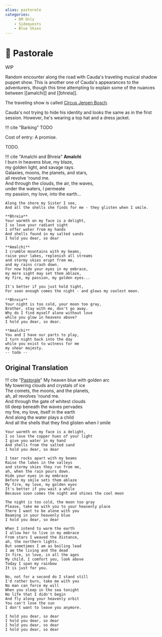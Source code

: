 ```yaml
---
alias: pastorale
categories:
    - DM Only
    - Sidequests
    - Blue Skies
---
```

# 🔐 Pastorale

WIP

Random encounter along the road with Cauda's traveling musical shadow puppet show. This is another one of Cauda's appearances to the adventurers, though this time attempting to explain some of the nuances between [[amalchi]] and [[bhreia]].

The traveling show is called [Circus Jeroen Bosch](https://nl.wikipedia.org/wiki/Het_Land_van_Maas_en_Waal).

Cauda's not trying to hide his identity and looks the same as in the first session. However, he's wearing a top hat and a dress jacket.

!!! cite "Barking"
    TODO

Cost of entry: A promise.

TODO.

!!! cite "Amalchi and Bhreia"
    **Amalchi**  
    I burn in heavens blue, my blaze,  
    my golden light, and savage rays.  
    Galaxies, moons, the planets, and stars,  
    all revolve 'round me.  
    And through the clouds, the air, the waves,  
    under the waters, I permeate  
    my passion, my love, into the earth...

    Along the shore my Sister I see,  
    And all the shells she finds for me - they glisten when I smile.

    **Bhreia**  
    Your warmth on my face is a delight,  
    I so love your radiant sight  
    I offer water from my hands  
    And shells found in my salted sands  
    I hold you dear, so dear

    **Amalchi**  
    I crumble mountains with my beams,  
    raise your lakes, replenish all streams  
    and stormy skies erupt from me,  
    and my rains crash down.  
    For now hide your eyes in my embrace,  
    my mere sight may set them ablaze,  
    my fire, my passion, my golden eyes...

    It's better if you just hold tight,  
    For soon enough comes the night - and glows my coolest moon.

    **Bhreia**  
    Your night is too cold, your moon too gray,  
    Brother, stay with me, don't go away.  
    Why do I find myself alone without love  
    while you glow in heavens above?  
    I hold you dear, so dear.

    **Amalchi**  
    You and I have our parts to play,  
    I turn night back into the day  
    while you exist to witness for me  
    my shear majesty.  
    -- todo --

## Original Translation

!!! cite "[Pastorale](https://www.youtube.com/watch?v=XAGgTcXtQLU)"
    My heaven blue with golden arc  
    My towering clouds and crystals of ice  
    The comets, the moons, and the planets,  
    ah, all revolves 'round me.  
    And through the gate of whitest clouds  
    till deep beneath the waves pervades  
    my fire, my love, itself in the earth  
    And along the water plays a child  
    And all the shells that they find glisten when I smile

    Your warmth on my face is a delight,  
    I so love the copper hues of your light  
    I give you water in my hand  
    And shells from the salted sand  
    I hold you dear, so dear

    I tear rocks apart with my beams  
    Raise the lakes in the valleys  
    and stormy skies they run from me,  
    ah, when the rain pours down.  
    Hide your eyes in my embrace  
    Before my smile sets them ablaze  
    My fire, my love, my golden eyes  
    It's better if you wait a while  
    Because soon comes the night and shines the cool moon

    The night is too cold, the moon too gray  
    Please, take me with you to your heavenly place  
    There I want to be alone with you  
    Beaming in your heavenly blue  
    I hold you dear, so dear

    When I intend to warm the earth  
    I allow her to live in my embrace  
    From stars I weaved the distance,  
    ah, the northern lights.  
    But sometimes I am as boiling lead  
    I am the living and the dead  
    In fire, in love, in all the ages  
    My child, I comfort you, look above  
    Today I span my rainbow  
    It is just for you.

    No, not for a second do I stand still  
    I'd rather burn, take me with you  
    No man can force my will  
    When you sleep in the sea tonight  
    No life that I didn't begin  
    And fly along your heavenly orbit  
    You can't love the sun  
    I don't want to leave you anymore.

    I hold you dear, so dear  
    I hold you dear, so dear  
    I hold you dear, so dear  
    I hold you dear, so dear
